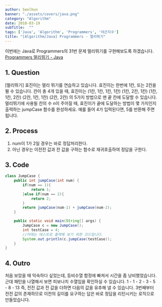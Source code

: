 ```yaml
---
author: Seolhun
banner: "./assets/covers/java.png"
category: "Algorithm"
date: 2018-03-19
subTitle:  ""
tags: ['Java', 'Algorithm', 'Programmers', '야근지수']
title: "[Algorithm/Java] Programmers - 멀리뛰기"
---
```


이번에는 Java로 Programmers의 31번 문제 멀리뛰기를 구현해보도록 하겠습니다.
[Programmers 멀리뛰기 - Java](https://programmers.co.kr/learn/challenge_codes/31#)

## 1. Question
[멀리뛰기]
효진이는 멀리 뛰기를 연습하고 있습니다. 효진이는 한번에 1칸, 또는 2칸을 뛸 수 있습니다. 칸이 총 4개 있을 때, 효진이는
(1칸, 1칸, 1칸, 1칸)
(1칸, 2칸, 1칸)
(1칸, 1칸, 2칸)
(2칸, 1칸, 1칸)
(2칸, 2칸)
의 5가지 방법으로 맨 끝 칸에 도달할 수 있습니다. 멀리뛰기에 사용될 칸의 수 n이 주어질 때, 효진이가 끝에 도달하는 방법이 몇 가지인지 출력하는 jumpCase 함수를 완성하세요. 예를 들어 4가 입력된다면, 5를 반환해 주면 됩니다.

## 2. Process
1. num이 1가 2일 경우는 바로 정답처리한다.
2. 아닌 경우는 이전전 값과 전 값을 구하는 함수로 재귀호출하여 정답을 구한다.

## 3. Code
```java
class JumpCase {
    public int jumpCase(int num) {
        if(num == 1){
            return 1;
        }else if(num == 2){
            return 2;
        }
        return jumpCase(num-1) + jumpCase(num-2);
    }

    public static void main(String[] args) {
        JumpCase c = new JumpCase();
        int testCase = 4;
        //아래는 테스트로 출력해 보기 위한 코드입니다.
        System.out.println(c.jumpCase(testCase));
    }
}
```

## 4. Outro
처음 보았을 때 익숙하다 싶었는데, 등비수열 함정에 빠져서 시간을 좀 낭비했었습니다. 근데 패턴을 나열해서 보면 피보나치 수열임을 확인하실 수 있습니다.
1 - 1 - 2 - 3 - 5 - 8 - 13 즉, 전전 값과 전 값을 더하면 다음의 값을 유추해 낼 수 있습니다. 3번째부터 전전 값의 존재하므로 이전의 길이를 요구하는 답은 바로 정답을 리턴시키는 로직으로 만들었습니다.
